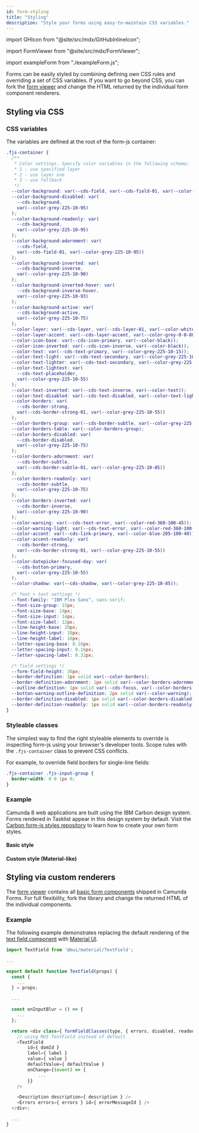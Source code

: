 ```yaml
---
id: form-styling
title: "Styling"
description: "Style your forms using easy-to-maintain CSS variables."
---
```


import GHIcon from "@site/src/mdx/GitHubInlineIcon";

import FormViewer from "@site/src/mdx/FormViewer";

import exampleForm from "./exampleForm.js";

Forms can be easily styled by combining defining own CSS rules and overriding a set of CSS variables. If you want to go beyond CSS, you can fork the [form viewer](https://github.com/bpmn-io/form-js/tree/develop/packages/form-js-viewer) <GHIcon /> and change the HTML returned by the individual form component renderers.

## Styling via CSS

### CSS variables

The variables are defined at the root of the form-js container:

```css
.fjs-container {
  /**
   * Color settings. Specify color variables in the following schema:
   * 1 - use specified layer
   * 2 - use layer one
   * 3 - use fallback 
   */
  --color-background: var(--cds-field, var(--cds-field-01, var(--color-white)));
  --color-background-disabled: var(
    --cds-background,
    var(--color-grey-225-10-95)
  );
  --color-background-readonly: var(
    --cds-background,
    var(--color-grey-225-10-95)
  );
  --color-background-adornment: var(
    --cds-field,
    var(--cds-field-01, var(--color-grey-225-10-95))
  );
  --color-background-inverted: var(
    --cds-background-inverse,
    var(--color-grey-225-10-90)
  );
  --color-background-inverted-hover: var(
    --cds-background-inverse-hover,
    var(--color-grey-225-10-93)
  );
  --color-background-active: var(
    --cds-background-active,
    var(--color-grey-225-10-75)
  );
  --color-layer: var(--cds-layer, var(--cds-layer-01, var(--color-white)));
  --color-layer-accent: var(--cds-layer-accent, var(--color-grey-0-0-88));
  --color-icon-base: var(--cds-icon-primary, var(--color-black));
  --color-icon-inverted: var(--cds-icon-inverse, var(--color-black));
  --color-text: var(--cds-text-primary, var(--color-grey-225-10-15));
  --color-text-light: var(--cds-text-secondary, var(--color-grey-225-10-35));
  --color-text-lighter: var(--cds-text-secondary, var(--color-grey-225-10-45));
  --color-text-lightest: var(
    --cds-text-placeholder,
    var(--color-grey-225-10-55)
  );
  --color-text-inverted: var(--cds-text-inverse, var(--color-text));
  --color-text-disabled: var(--cds-text-disabled, var(--color-text-light));
  --color-borders: var(
    --cds-border-strong,
    var(--cds-border-strong-01, var(--color-grey-225-10-55))
  );
  --color-borders-group: var(--cds-border-subtle, var(--color-grey-225-10-85));
  --color-borders-table: var(--color-borders-group);
  --color-borders-disabled: var(
    --cds-border-disabled,
    var(--color-grey-225-10-75)
  );
  --color-borders-adornment: var(
    --cds-border-subtle,
    var(--cds-border-subtle-01, var(--color-grey-225-10-85))
  );
  --color-borders-readonly: var(
    --cds-border-subtle,
    var(--color-grey-225-10-75)
  );
  --color-borders-inverted: var(
    --cds-border-inverse,
    var(--color-grey-225-10-90)
  );
  --color-warning: var(--cds-text-error, var(--color-red-360-100-45));
  --color-warning-light: var(--cds-text-error, var(--color-red-360-100-92));
  --color-accent: var(--cds-link-primary, var(--color-blue-205-100-40));
  --color-accent-readonly: var(
    --cds-border-strong,
    var(--cds-border-strong-01, var(--color-grey-225-10-55))
  );
  --color-datepicker-focused-day: var(
    --cds-button-primary,
    var(--color-grey-225-10-55)
  );
  --color-shadow: var(--cds-shadow, var(--color-grey-225-10-85));

  /* font + text settings */
  --font-family: "IBM Plex Sans", sans-serif;
  --font-size-group: 15px;
  --font-size-base: 14px;
  --font-size-input: 14px;
  --font-size-label: 12px;
  --line-height-base: 20px;
  --line-height-input: 18px;
  --line-height-label: 16px;
  --letter-spacing-base: 0.16px;
  --letter-spacing-input: 0.16px;
  --letter-spacing-label: 0.32px;

  /* field settings */
  --form-field-height: 36px;
  --border-definition: 1px solid var(--color-borders);
  --border-definition-adornment: 1px solid var(--color-borders-adornment);
  --outline-definition: 1px solid var(--cds-focus, var(--color-borders));
  --button-warning-outline-definition: 2px solid var(--color-warning);
  --border-definition-disabled: 1px solid var(--color-borders-disabled);
  --border-definition-readonly: 1px solid var(--color-borders-readonly);
}
```

### Styleable classes

The simplest way to find the right styleable elements to override is inspecting form-js using your browser's developer tools. Scope rules with the `.fjs-container` class to prevent CSS conflicts.

For example, to override field borders for single-line fields:

```css
.fjs-container .fjs-input-group {
  border-width: 0 0 1px 0;
}
```

### Example

Camunda 8 web applications are built using the IBM Carbon design system. Forms rendered in Tasklist appear in this design system by default. Visit the [Carbon form-js styles repository](https://github.com/bpmn-io/form-js/tree/develop/packages/form-js-carbon-styles) <GHIcon /> to learn how to create your own form styles.

<div style={ { display: 'flex', gap: '8px', flexWrap: 'wrap' } }>

<div style={ { width: '450px' } } >
<h4>Basic style</h4>
<FormViewer schema={ exampleForm } />
</div>

<div style={ { width: '450px' } } >
<h4>Custom style (Material-like)</h4>
<FormViewer customClass="materialized" schema={ exampleForm } />
</div>

</div>

## Styling via custom renderers

The [form viewer](https://github.com/bpmn-io/form-js/tree/develop/packages/form-js-viewer) <GHIcon /> contains all [basic form components](https://github.com/bpmn-io/form-js/tree/develop/packages/form-js-viewer/src/render/components/form-fields) <GHIcon /> shipped in Camunda Forms. For full flexibility, fork the library and change the returned HTML of the individual components.

### Example

The following example demonstrates replacing the default rendering of the [text field component](https://github.com/bpmn-io/form-js/blob/develop/packages/form-js-viewer/src/render/components/form-fields/Textfield.js) <GHIcon /> with [Material UI](https://mui.com/material-ui/react-text-field/).

```js title="packages/form-js-viewer/src/render/components/form-fields/Textfield.js"
import TextField from '@mui/material/TextField';

...

export default function Textfield(props) {
  const {
    ...
  } = props;

  ...

  const onInputBlur = () => {
    ...
  };

  return <div class={ formFieldClasses(type, { errors, disabled, readonly }) }>
    // using MUI TextField instead of default
    <TextField
        id={ domId }
        label={ label }
        value={ value }
        defaultValue={ defaultValue }
        onChange={(event) => {
            ...
        }}
    />

    <Description description={ description } />
    <Errors errors={ errors } id={ errorMessageId } />
  </div>;

  ...
}
```
